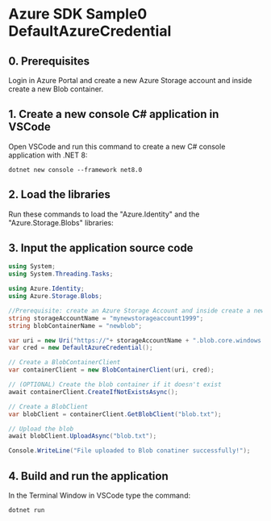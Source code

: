 # Azure SDK Sample0 DefaultAzureCredential

## 0. Prerequisites

Login in Azure Portal and create a new Azure Storage account and inside create a new Blob container.

## 1. Create a new console C# application in VSCode

Open VSCode and run this command to create a new C# console application with .NET 8:

```
dotnet new console --framework net8.0
```

## 2. Load the libraries

Run these commands to load the "Azure.Identity" and the "Azure.Storage.Blobs" libraries:



## 3. Input the application source code

```csharp
using System;
using System.Threading.Tasks;

using Azure.Identity;
using Azure.Storage.Blobs;

//Prerequisite: create an Azure Storage Account and inside create a new Azure Blob container
string storageAccountName = "mynewstorageaccount1999";
string blobContainerName = "newblob";

var uri = new Uri("https://"+ storageAccountName + ".blob.core.windows.net/" + blobContainerName);
var cred = new DefaultAzureCredential();

// Create a BlobContainerClient
var containerClient = new BlobContainerClient(uri, cred);

// (OPTIONAL) Create the blob container if it doesn't exist
await containerClient.CreateIfNotExistsAsync();

// Create a BlobClient
var blobClient = containerClient.GetBlobClient("blob.txt");

// Upload the blob
await blobClient.UploadAsync("blob.txt");

Console.WriteLine("File uploaded to Blob conatiner successfully!");
```

## 4. Build and run the application

In the Terminal Window in VSCode type the command:

```
dotnet run
```


